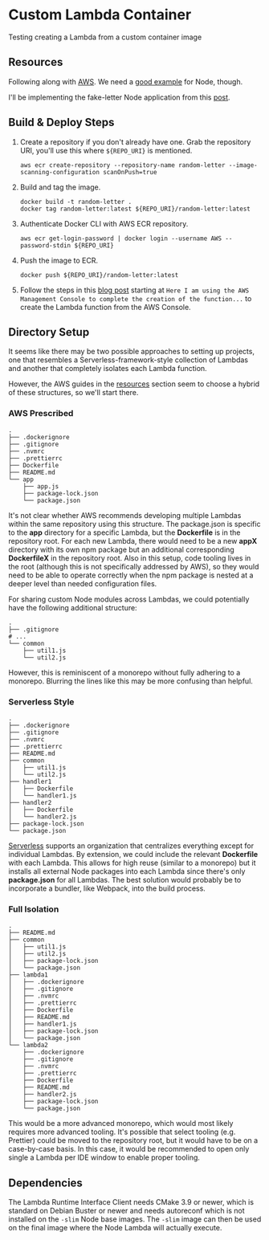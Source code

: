 # Custom Lambda Container

Testing creating a Lambda from a custom container image

## Resources

Following along with [AWS](https://docs.aws.amazon.com/lambda/latest/dg/images-create.html#images-create-from-alt). We need a [good example](https://www.npmjs.com/package/aws-lambda-ric) for Node, though.

I'll be implementing the fake-letter Node application from this [post](https://aws.amazon.com/blogs/aws/new-for-aws-lambda-container-image-support/).

## Build & Deploy Steps

1. Create a repository if you don't already have one. Grab the repository URI, you'll use this where `${REPO_URI}` is mentioned.

   ```shell
   aws ecr create-repository --repository-name random-letter --image-scanning-configuration scanOnPush=true
   ```

1. Build and tag the image.

   ```shell
   docker build -t random-letter .
   docker tag random-letter:latest ${REPO_URI}/random-letter:latest
   ```

1. Authenticate Docker CLI with AWS ECR repository.

   ```shell
   aws ecr get-login-password | docker login --username AWS --password-stdin ${REPO_URI}
   ```

1. Push the image to ECR.

   ```shell
   docker push ${REPO_URI}/random-letter:latest
   ```

1. Follow the steps in this [blog post](https://aws.amazon.com/blogs/aws/new-for-aws-lambda-container-image-support/) starting at `Here I am using the AWS Management Console to complete the creation of the function...` to create the Lambda function from the AWS Console.

## Directory Setup

It seems like there may be two possible approaches to setting up projects, one that resembles a Serverless-framework-style collection of Lambdas and another that completely isolates each Lambda function.

However, the AWS guides in the [resources](#resources) section seem to choose a hybrid of these structures, so we'll start there.

### AWS Prescribed

```shell
.
├── .dockerignore
├── .gitignore
├── .nvmrc
├── .prettierrc
├── Dockerfile
├── README.md
└── app
    ├── app.js
    ├── package-lock.json
    └── package.json
```

It's not clear whether AWS recommends developing multiple Lambdas within the same repository using this structure. The package.json is specific to the **app** directory for a specific Lambda, but the **Dockerfile** is in the repository root. For each new Lambda, there would need to be a new **appX** directory with its own npm package but an additional corresponding **DockerfileX** in the repository root. Also in this setup, code tooling lives in the root (although this is not specifically addressed by AWS), so they would need to be able to operate correctly when the npm package is nested at a deeper level than needed configuration files.

For sharing custom Node modules across Lambdas, we could potentially have the following additional structure:

```shell
.
├── .gitignore
# ...
└── common
    ├── util1.js
    └── util2.js
```

However, this is reminiscent of a monorepo without fully adhering to a monorepo. Blurring the lines like this may be more confusing than helpful.

### Serverless Style

```shell
.
├── .dockerignore
├── .gitignore
├── .nvmrc
├── .prettierrc
├── README.md
├── common
│   ├── util1.js
│   └── util2.js
├── handler1
│   ├── Dockerfile
│   └── handler1.js
├── handler2
│   ├── Dockerfile
│   └── handler2.js
├── package-lock.json
└── package.json
```

[Serverless](https://www.serverless.com/) supports an organization that centralizes everything except for individual Lambdas. By extension, we could include the relevant **Dockerfile** with each Lambda. This allows for high reuse (similar to a monorepo) but it installs all external Node packages into each Lambda since there's only **package.json** for all Lambdas. The best solution would probably be to incorporate a bundler, like Webpack, into the build process.

### Full Isolation

```shell
.
├── README.md
├── common
│   ├── util1.js
│   ├── util2.js
│   ├── package-lock.json
│   └── package.json
├── lambda1
│   ├── .dockerignore
│   ├── .gitignore
│   ├── .nvmrc
│   ├── .prettierrc
│   ├── Dockerfile
│   ├── README.md
│   ├── handler1.js
│   ├── package-lock.json
│   └── package.json
└── lambda2
    ├── .dockerignore
    ├── .gitignore
    ├── .nvmrc
    ├── .prettierrc
    ├── Dockerfile
    ├── README.md
    ├── handler2.js
    ├── package-lock.json
    └── package.json
```

This would be a more advanced monorepo, which would most likely requires more advanced tooling. It's possible that select tooling (e.g. Prettier) could be moved to the repository root, but it would have to be on a case-by-case basis. In this case, it would be recommended to open only single a Lambda per IDE window to enable proper tooling.

## Dependencies

The Lambda Runtime Interface Client needs CMake 3.9 or newer, which is standard on Debian Buster or newer and needs autoreconf which is not installed on the `-slim` Node base images. The `-slim` image can then be used on the final image where the Node Lambda will actually execute.
